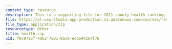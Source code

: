 ```yaml
---
content_type: resource
description: This is a supporting file for 2011 county health rankings.
file: https://ol-ocw-studio-app-production.s3.amazonaws.com/courses/res-6-009-how-to-process-analyze-and-visualize-data-january-iap-2012/f9c9795f4d6278018ac8eca694264f76_health.zip
file_type: application/zip
resourcetype: Other
title: health.zip
uid: f9c9795f-4d62-7801-8ac8-eca694264f76
---
```

